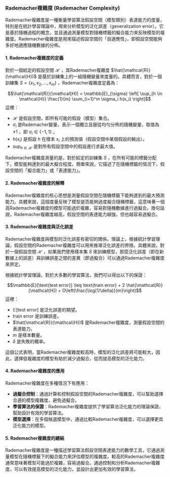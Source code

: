 ### Rademacher複雜度 (Rademacher Complexity)

Rademacher複雜度是一種衡量學習算法假設空間（模型類別）表達能力的度量，特別是在統計學習理論中，用來分析模型的泛化誤差（generalization error）。它是基於隨機過程的概念，並且通過測量模型對隨機標籤的擬合能力來反映模型的複雜度。Rademacher複雜度是用來描述假設空間的「自適應性」，即假設空間能夠多好地適應隨機數據的分佈。

#### 1. **Rademacher複雜度的定義**

對於一個給定的假設空間  $`\mathcal{H}`$ ，其Rademacher複雜度  $`\hat{\mathcal{R}}(\mathcal{H})`$  是基於訓練集上的一組隨機變量來度量的。具體而言，對於一個訓練集  $`S = \{x_1, x_2, \dots, x_m\}`$ ，Rademacher複雜度定義為：

$$\hat{\mathcal{R}}(\mathcal{H}) = \mathbb{E}_{\sigma} \left[ \sup_{h \in \mathcal{H}} \frac{1}{m} \sum_{i=1}^m \sigma_i h(x_i) \right]$$
這裡：
-  $`\mathcal{H}`$  是假設空間，即所有可能的假設（模型）集合。
-  $`\sigma_i`$  是Rademacher變量，表示一個獨立且服從均勻分佈的隨機變量，取值為  $`\pm 1`$ ，即  $`\sigma_i \in \{-1, 1\}`$ 。
-  $`h(x_i)`$  是假設  $`h`$  在樣本  $`x_i`$  上的預測值（假設空間中某個假設的輸出）。
-  $`\sup_{h \in \mathcal{H}}`$  是對所有假設空間中的假設進行求最大值。

Rademacher複雜度測量的是，對於給定的訓練集  $`S`$ ，在所有可能的標籤分配下，模型能夠達到的最大擬合程度。簡單來說，它描述了在隨機標籤的情況下，假設空間的「擬合能力」或「表達能力」。

#### 2. **Rademacher複雜度的解釋**

Rademacher複雜度的核心思想是測量假設空間在隨機標籤下能夠達到的最大預測能力。具體來說，這個度量反映了模型是否能夠過度擬合隨機標籤，這意味著一個高Rademacher複雜度的模型可能過於複雜，容易對隨機數據進行過擬合。換句話說，Rademacher複雜度越高，假設空間的表達能力越強，但也越容易過擬合。

#### 3. **Rademacher複雜度與泛化誤差**

Rademacher複雜度與模型的泛化誤差有密切的關係。理論上，根據統計學習理論，假設空間的Rademacher複雜度可以用來推導泛化誤差的界限。具體來說，對於一個假設空間  $`\mathcal{H}`$ ，如果我們使用樣本集  $`S`$  來訓練模型，那麼泛化誤差（即在新數據上的誤差）與訓練誤差之間的差異（即過擬合）可以通過Rademacher複雜度來界定。

根據統計學習理論，對於大多數的學習算法，我們可以得出以下的保證：

$$\mathbb{E}[\text{test error}] \leq \text{train error} + 2 \hat{\mathcal{R}}(\mathcal{H}) + O\left(\frac{\log(1/\delta)}{m}\right)$$
這裡：
-  $`\mathbb{E}[\text{test error}]`$  是泛化誤差的期望。
-  $`\text{train error}`$  是訓練誤差。
-  $`\hat{\mathcal{R}}(\mathcal{H})`$  是Rademacher複雜度，測量假設空間的表達能力。
-  $`m`$  是樣本數量。
-  $`\delta`$  是失敗的概率。

這個公式表明，當Rademacher複雜度較高時，模型的泛化誤差將可能較大，因此，選擇低複雜度的模型有助於減少過擬合，從而提高模型的泛化能力。

#### 4. **Rademacher複雜度的應用**

Rademacher複雜度在多種情況下有應用：
- **過擬合控制**：通過計算和控制假設空間的Rademacher複雜度，可以幫助選擇合適的模型複雜度，避免過擬合。
- **學習算法的保證**：Rademacher複雜度提供了學習算法泛化能力的理論保證，幫助設計有效的學習算法。
- **模型選擇**：在多個候選模型中，通過比較Rademacher複雜度，可以選擇更具泛化能力的模型。

#### 5. **Rademacher複雜度的總結**

Rademacher複雜度是一種描述學習算法假設空間表達能力的數學工具，它通過測量模型在隨機標籤下的擬合能力來評估模型的複雜度。較高的Rademacher複雜度通常意味著模型可能過於複雜，容易過擬合。通過控制和分析Rademacher複雜度，可以有效提高模型的泛化能力，並設計出更加有效的學習算法。